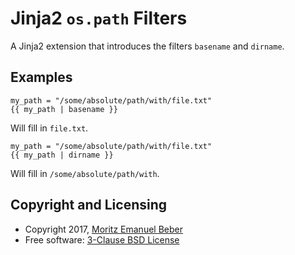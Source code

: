 # Jinja2 `os.path` Filters

A Jinja2 extension that introduces the filters `basename` and `dirname`.


## Examples

    my_path = "/some/absolute/path/with/file.txt"
    {{ my_path | basename }}

Will fill in `file.txt`.

    my_path = "/some/absolute/path/with/file.txt"
    {{ my_path | dirname }}

Will fill in `/some/absolute/path/with`.

## Copyright and Licensing

* Copyright 2017, [Moritz Emanuel Beber](mailto:midnighter@posteo.net)
* Free software: [3-Clause BSD License](LICENSE)
